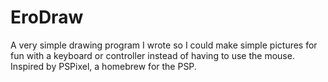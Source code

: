 # EroDraw
A very simple drawing program I wrote so I could make simple pictures for fun with a keyboard or controller instead of having to use the mouse.
Inspired by PSPixel, a homebrew for the PSP.
